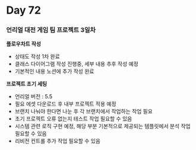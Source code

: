 # Day 72

### 언리얼 대전 게임 팀 프로젝트 3일차

**플로우차트 작성**

- 상태도 작성 1차 완료
- 클래스 다이어그램 작성 진행중, 세부 내용 추후 작성 예정
- 기본적인 내용 노션에 추가 작성 완료

**프로젝트 초기 세팅**

- 언리얼 버전 : 5.5
- 필요 에셋 다운로드 후 내부 프로젝트 적용 예정
- 브랜치 나눠야 한다면 나눈 후 각 브랜치에서 작업하는 작업 필요
- 초기 프로젝트 오류 없는지 테스트 작업 필요할 수 있음
- 시스템 관련 로직 구현 예정, 해당 부분 기본적으로 제공되는 템플릿에서 분석 작업 필요할 수 있음
- 리비전 컨트롤 추가 작업 필요할 수 있음

